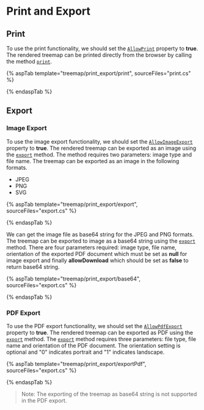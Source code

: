# Print and Export

## Print

To use the print functionality, we should set the [`AllowPrint`](https://ej2.syncfusion.com/documentation/api/treemap/#allowprint) property to **true**. The rendered treemap can be printed directly from the browser by calling the method [`print`](https://ej2.syncfusion.com/documentation/api/treemap/#print).

{% aspTab template="treemap/print_export/print", sourceFiles="print.cs" %}

{% endaspTab %}

## Export

### Image Export

To use the image export functionality, we should set the [`AllowImageExport`](https://ej2.syncfusion.com/documentation/api/treemap/#allowimageexport) property to **true**. The rendered treemap can be exported as an image using the [`export`](https://ej2.syncfusion.com/documentation/api/treemap/#export) method. The method requires two parameters: image type and file name. The treemap can be exported as an image in the following formats.

* JPEG
* PNG
* SVG

{% aspTab template="treemap/print_export/export", sourceFiles="export.cs" %}

{% endaspTab %}

We can get the image file as base64 string for the JPEG and PNG formats. The treemap can be exported to image as a base64 string using the [`export`](https://ej2.syncfusion.com/documentation/api/treemap/#export) method. There are four parameters required: image type, file name, orientation of the exported PDF document which must be set as **null** for image export and finally **allowDownload** which should be set as **false** to return base64 string.

{% aspTab template="treemap/print_export/base64", sourceFiles="export.cs" %}

{% endaspTab %}

### PDF Export

To use the PDF export functionality, we should set the [`AllowPdfExport`](https://ej2.syncfusion.com/documentation/api/treemap/#allowpdfexport) property to **true**. The rendered treemap can be exported as PDF using the [`export`](https://ej2.syncfusion.com/documentation/api/treemap/#export) method. The [`export`](https://ej2.syncfusion.com/documentation/api/treemap/#export) method requires three parameters: file type, file name and orientation of the PDF document. The orientation setting is optional and "0" indicates portrait and "1" indicates landscape.

{% aspTab template="treemap/print_export/exportPdf", sourceFiles="export.cs" %}

{% endaspTab %}

>Note: The exporting of the treemap as base64 string is not supported in the PDF export.